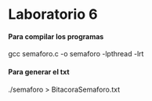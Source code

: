 # Laboratorio 6

#### Para compilar los programas
gcc semaforo.c -o semaforo -lpthread -lrt
#### Para generar el txt
./semaforo > BitacoraSemaforo.txt
